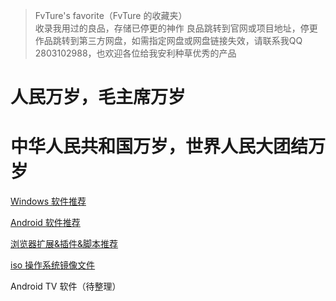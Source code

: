 >FvTure's favorite（FvTure 的收藏夹）  
>收录我用过的良品，存储已停更的神作
>良品跳转到官网或项目地址，停更作品跳转到第三方网盘，如需指定网盘或网盘链接失效，请联系我QQ 2803102988，也欢迎各位给我安利种草优秀的产品

# 人民万岁，毛主席万岁
# 中华人民共和国万岁，世界人民大团结万岁
[Windows 软件推荐](https://github.com/FvTure/favorite-of-FvTure/blob/main/Windows%20%E8%BD%AF%E4%BB%B6.md)   

[Android 软件推荐](https://github.com/FvTure/favorite-of-FvTure/blob/main/Android%20%E8%BD%AF%E4%BB%B6.md)  

[浏览器扩展&插件&脚本推荐](https://github.com/FvTure/favorite-of-FvTure/blob/main/%E6%B5%8F%E8%A7%88%E5%99%A8%E6%89%A9%E5%B1%95%26%E6%8F%92%E4%BB%B6%26%E8%84%9A%E6%9C%AC.md)  

[iso 操作系统镜像文件](https://github.com/FvTure/favorite-of-FvTure/blob/main/iso%20%E6%93%8D%E4%BD%9C%E7%B3%BB%E7%BB%9F%E9%95%9C%E5%83%8F%E6%96%87%E4%BB%B6.md)  

Android TV 软件（待整理）  
